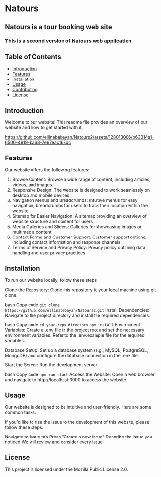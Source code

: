 # Natours

## Natours is a tour booking web site 
### This is a second version of Natours web application


## Table of Contents
- [Introduction](#introduction)
- [Features](#features)
- [Installation](#installation)
- [Usage](#usage)
- [Contributing](#contributing)
- [License](#license)

  
## Introduction
Welcome to our website! This readme file provides an overview of our website and how to get started with it.



https://github.com/ellinababayan/Natours2/assets/128013006/b63314a1-6506-4919-ba68-7e67eac168dc



## Features
Our website offers the following features:

1. Browse Content: Browse a wide range of content, including articles, videos, and images.
2. Responsive Design: The website is designed to work seamlessly on desktop and mobile devices.
3. Navigation Menus and Breadcrumbs: Intuitive menus for easy navigation, breadcrumbs for users to track their location within the website
4. Sitemap for Easier Navigation: A sitemap providing an overview of website structure and content for users
5. Media Galleries and Sliders: Galleries for showcasing images or multimedia content
6. Contact Forms and Customer Support: Customer support options, including contact information and response channels
7. Terms of Service and Privacy Policy: Privacy policy outlining data handling and user privacy practices

## Installation
To run our website locally, follow these steps:

Clone the Repository: Clone this repository to your local machine using git clone.

bash
Copy code
`git clone https://github.com/ellinababayan/Natours2.git`
Install Dependencies: Navigate to the project directory and install the required dependencies.

bash
Copy code
`cd your-repo-directory`
`npm install`
Environment Variables: Create a .env file in the project root and set the necessary environment variables. Refer to the .env.example file for the required variables.

Database Setup: Set up a database system (e.g., MySQL, PostgreSQL, MongoDB) and configure the database connection in the .env file.

Start the Server: Run the development server.

bash
Copy code
`npm run start`
Access the Website: Open a web browser and navigate to http://localhost:3000 to access the website.

## Usage
Our website is designed to be intuitive and user-friendly. Here are some common tasks:

If you'd like to rise the issue to the development of this website, please follow these steps:

Navigate to Issue tab
Press "Create a new issue"
Describe the issue you noticed
We will review and consider every issue

## License
This project is licensed under the Mozilla Public License 2.0.
